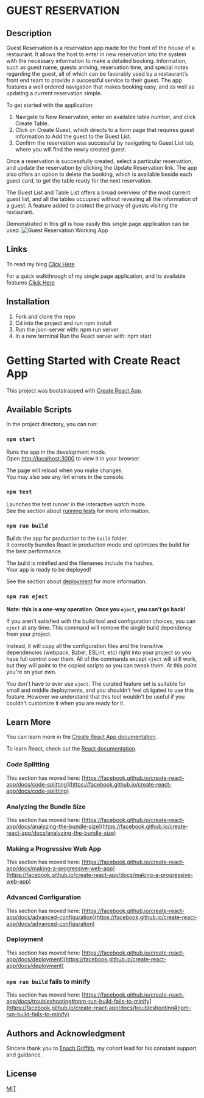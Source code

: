 # **GUEST RESERVATION**

## Description
Guest Reservation is a reservation app made for the front of the house of a restaurant. It allows the host to enter in new reservation into the system with the necessary information to make a detailed booking. Information, such as guest name, guests arriving, reservation time, and special notes regarding the guest, all of which can be favorably used by a restaurant’s front end team to provide a successful service to their guest. The app features a well ordered navigation that makes booking easy, and as well as updating a current reservation simple.

To get started with the application: 
1. Navigate to New Reservation, enter an available table number, and click Create Table. 
2. Click on Create Guest, which directs to a form page that requires guest information to Add the guest to the Guest List. 
3. Confirm the reservation was successful by navigating to Guest List tab, where you will find the newly created guest. 

Once a reservation is successfully created, select a particular reservation, and update the reservation by clicking the Update Reservation link. The app also offers an option to delete the booking, which is available beside each guest card, to get the table ready for the next reservation. 

The Guest List and Table List offers a broad overview of the most current guest list, and all the tables occupied without revealing all the information of a guest. A feature added to protect the privacy of guests visiting the restaurant. 

Demonstrated in this gif is how easily this single page application can be used. 
![Guest Reservation Working App](https://media.giphy.com/media/FA7DGxhHikiqYqbmML/giphy.gif)


## Links

To read my blog [Click Here](https://medium.com/@ttenkyong/active-record-migrations-seeding-and-crud-operations-c0f3e5f7db7a)

For a quick walkthrough of my single page application, and its available features [Click Here](https://youtu.be/4YdLDB1NHz0)

## Installation
1. Fork and clone the repo
2. Cd into the project and run npm install
3. Run the json-server with: npm run server
4. In a new terminal Run the React server with: npm start

# Getting Started with Create React App

This project was bootstrapped with [Create React App](https://github.com/facebook/create-react-app).

## Available Scripts

In the project directory, you can run:

### `npm start`

Runs the app in the development mode.\
Open [http://localhost:3000](http://localhost:3000) to view it in your browser.

The page will reload when you make changes.\
You may also see any lint errors in the console.

### `npm test`

Launches the test runner in the interactive watch mode.\
See the section about [running tests](https://facebook.github.io/create-react-app/docs/running-tests) for more information.

### `npm run build`

Builds the app for production to the `build` folder.\
It correctly bundles React in production mode and optimizes the build for the best performance.

The build is minified and the filenames include the hashes.\
Your app is ready to be deployed!

See the section about [deployment](https://facebook.github.io/create-react-app/docs/deployment) for more information.

### `npm run eject`

**Note: this is a one-way operation. Once you `eject`, you can't go back!**

If you aren't satisfied with the build tool and configuration choices, you can `eject` at any time. This command will remove the single build dependency from your project.

Instead, it will copy all the configuration files and the transitive dependencies (webpack, Babel, ESLint, etc) right into your project so you have full control over them. All of the commands except `eject` will still work, but they will point to the copied scripts so you can tweak them. At this point you're on your own.

You don't have to ever use `eject`. The curated feature set is suitable for small and middle deployments, and you shouldn't feel obligated to use this feature. However we understand that this tool wouldn't be useful if you couldn't customize it when you are ready for it.

## Learn More

You can learn more in the [Create React App documentation](https://facebook.github.io/create-react-app/docs/getting-started).

To learn React, check out the [React documentation](https://reactjs.org/).

### Code Splitting

This section has moved here: [https://facebook.github.io/create-react-app/docs/code-splitting](https://facebook.github.io/create-react-app/docs/code-splitting)

### Analyzing the Bundle Size

This section has moved here: [https://facebook.github.io/create-react-app/docs/analyzing-the-bundle-size](https://facebook.github.io/create-react-app/docs/analyzing-the-bundle-size)

### Making a Progressive Web App

This section has moved here: [https://facebook.github.io/create-react-app/docs/making-a-progressive-web-app](https://facebook.github.io/create-react-app/docs/making-a-progressive-web-app)

### Advanced Configuration

This section has moved here: [https://facebook.github.io/create-react-app/docs/advanced-configuration](https://facebook.github.io/create-react-app/docs/advanced-configuration)

### Deployment

This section has moved here: [https://facebook.github.io/create-react-app/docs/deployment](https://facebook.github.io/create-react-app/docs/deployment)

### `npm run build` fails to minify

This section has moved here: [https://facebook.github.io/create-react-app/docs/troubleshooting#npm-run-build-fails-to-minify](https://facebook.github.io/create-react-app/docs/troubleshooting#npm-run-build-fails-to-minify)

## Authors and Acknowledgment

Sincere thank you to [Enoch Griffith](https://www.linkedin.com/in/enochgriffith), my cohort lead for his constant support and guidance.

## License

[MIT](https://choosealicense.com/licenses/mit/)